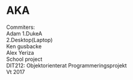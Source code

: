 # AKA

Commiters:  
Adam 1.DukeA  
     2.Desktop(Laptop)  
Ken gusbacke  
Alex Yeriza  
School project   
DIT212: Objektorienterat Programmeringsprojekt  
Vt 2017  
